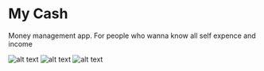 # My Cash
Money management app. For people who wanna know all self expence and income

![alt text](https://github.com/romarakhlin/My-Cash/blob/master/images/1.png=250x250) ![alt text](https://github.com/romarakhlin/My-Cash/blob/master/images/2.png) ![alt text](https://github.com/romarakhlin/My-Cash/blob/master/images/3.png) 
